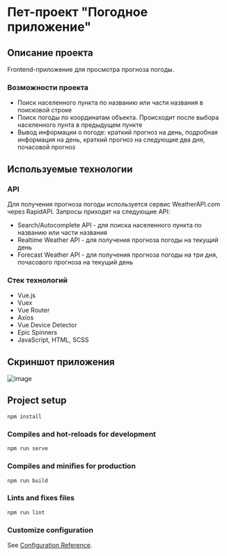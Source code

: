 # Пет-проект "Погодное приложение"

## Описание проекта
Frontend-приложение для просмотра прогноза погоды.

### Возможности проекта
- Поиск населенного пункта по названию или части названия в поисковой строке
- Поиск погоды по координатам объекта. Происходит после выбора населенного пунта в предыдущем пункте
- Вывод информации о погоде: краткий прогноз на день, подробная информация на день, краткий прогноз на следующие два дня, почасовой прогноз

## Используемые технологии

### API
Для получения прогноза погоды используется сервис WeatherAPI.com через RapidAPI. Запросы приходят на следующие API:
- Search/Autocomplete API - для поиска населенного пункта по названию или части названия
- Realtime Weather API - для получения прогноза погоды на текущий день
- Forecast Weather API - для получения прогноза погоды на три дня, почасового прогноза на текущий день

### Стек технологий
- Vue.js
- Vuex
- Vue Router
- Axios
- Vue Device Detector
- Epic Spinners
- JavaScript, HTML, SCSS

## Скриншот приложения
![image](https://github.com/invbeans/weather_app_vue/assets/74315761/1a660ba9-4b54-4111-a8a5-820762ee06ae)

  
## Project setup
```
npm install
```

### Compiles and hot-reloads for development
```
npm run serve
```

### Compiles and minifies for production
```
npm run build
```

### Lints and fixes files
```
npm run lint
```

### Customize configuration
See [Configuration Reference](https://cli.vuejs.org/config/).
